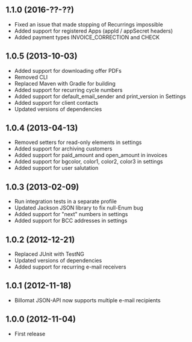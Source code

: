 ## 1.1.0 (2016-??-??)

* Fixed an issue that made stopping of Recurrings impossible
* Added support for registered Apps (appId / appSecret headers)
* Added payment types INVOICE_CORRECTION and CHECK

## 1.0.5 (2013-10-03)

* Added support for downloading offer PDFs
* Removed CLI
* Replaced Maven with Gradle for building
* Added support for recurring cycle numbers
* Added support for default_email_sender and print_version in Settings
* Added support for client contacts
* Updated versions of dependencies

## 1.0.4 (2013-04-13)

* Removed setters for read-only elements in settings
* Added support for archiving customers
* Added support for paid_amount and open_amount in invoices
* Added support for bgcolor, color1, color2, color3 in settings
* Added support for user salutation

## 1.0.3 (2013-02-09)

* Run integration tests in a separate profile
* Updated Jackson JSON library to fix null-Enum bug
* Added support for "next" numbers in settings
* Added support for BCC addresses in settings

## 1.0.2 (2012-12-21)

* Replaced JUnit with TestNG
* Updated versions of dependencies
* Added support for recurring e-mail receivers

## 1.0.1 (2012-11-18)

* Billomat JSON-API now supports multiple e-mail recipients

## 1.0.0 (2012-11-04)

* First release
